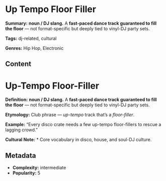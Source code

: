# Up Tempo Floor Filler

**Summary:** **noun / DJ slang.** A **fast-paced dance track guaranteed to fill the floor** — not format-specific but deeply tied to vinyl-DJ party sets.

**Tags:** dj-related, cultural

**Genres:** Hip Hop, Electronic

## Content

# Up-Tempo Floor-Filler

**Definition:** **noun / DJ slang.** A **fast-paced dance track guaranteed to fill the floor** — not format-specific but deeply tied to vinyl-DJ party sets.

**Etymology:** Club phrase — *up-tempo* track that’s a *floor-filler*.

**Example:** “Every disco crate needs a few up-tempo floor-fillers to rescue a lagging crowd.”

**Cultural Note:** * Core vocabulary in disco, house, and soul-DJ culture.

## Metadata

- **Complexity:** intermediate
- **Popularity:** 5
